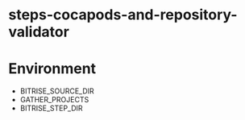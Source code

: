 steps-cocapods-and-repository-validator
=======================================

# Environment
- BITRISE_SOURCE_DIR
- GATHER_PROJECTS
- BITRISE_STEP_DIR